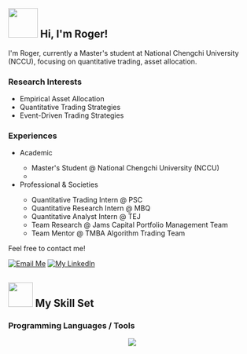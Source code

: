 <h2><img src="https://media.giphy.com/media/26Fxy3Iz1ari8oytO/giphy.gif" width="60">&nbsp;Hi, I'm Roger!</h2>

I'm Roger, currently a Master's student at National Chengchi University (NCCU), focusing on quantitative trading, asset allocation.

<h3>Research Interests</h3>
<ul>
  <li>Empirical Asset Allocation</li>
  <li>Quantitative Trading Strategies</li>
  <li>Event-Driven Trading Strategies</li>

</ul>

<h3>Experiences</h3>
<ul>
  <li>Academic</li>
    <ul>
      <li>Master's Student @ National Chengchi University (NCCU)</li>
      <li></li>
    </ul>
  <li>Professional & Societies</li>
    <ul>
      <li>Quantitative Trading Intern @ PSC</li>
      <li>Quantitative Research Intern @ MBQ</li>
      <li>Quantitative Analyst Intern @ TEJ</li>
      <li>Team Research @ Jams Capital Portfolio Management Team</li>
      <li>Team Mentor @ TMBA Algorithm Trading Team</li>
    </ul>
</ul>



Feel free to contact me!

[![Email Me](https://img.shields.io/badge/Email%20Me-EA4335?logo=Gmail&logoColor=white&style=for-the-badge)](mailto:aad53325489@gmail.com)
[![My LinkedIn](https://img.shields.io/badge/My%20Linkedin-%230077B5?logo=linkedin&logoColor=white&style=for-the-badge)]([https://www.linkedin.com/in/roger2389/](https://www.linkedin.com/in/sheng-hua-chen-8b735b2a5/))

<h2><img src="https://media.giphy.com/media/UVG0BN8TOMKkPOJS6e/giphy.gif" width="50">&nbsp;My Skill Set</h2>
<h3>Programming Languages / Tools</h3>
<p align="center">
  <a href="https://skillicons.dev">
    <img src="https://skillicons.dev/icons?i=py,r,sql,latex,git,github"/>
  </a>
</p>

